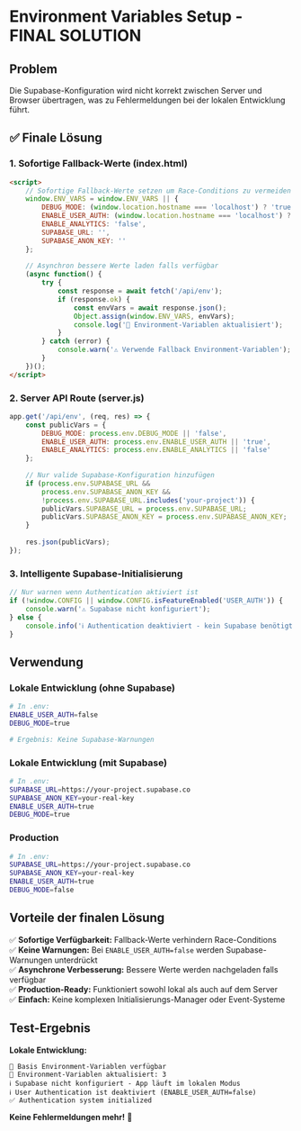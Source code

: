 # Environment Variables Setup - FINAL SOLUTION

## Problem
Die Supabase-Konfiguration wird nicht korrekt zwischen Server und Browser übertragen, was zu Fehlermeldungen bei der lokalen Entwicklung führt.

## ✅ Finale Lösung

### 1. Sofortige Fallback-Werte (index.html)
```html
<script>
    // Sofortige Fallback-Werte setzen um Race-Conditions zu vermeiden
    window.ENV_VARS = window.ENV_VARS || {
        DEBUG_MODE: (window.location.hostname === 'localhost') ? 'true' : 'false',
        ENABLE_USER_AUTH: (window.location.hostname === 'localhost') ? 'false' : 'true',
        ENABLE_ANALYTICS: 'false',
        SUPABASE_URL: '',
        SUPABASE_ANON_KEY: ''
    };
    
    // Asynchron bessere Werte laden falls verfügbar
    (async function() {
        try {
            const response = await fetch('/api/env');
            if (response.ok) {
                const envVars = await response.json();
                Object.assign(window.ENV_VARS, envVars);
                console.log('🔧 Environment-Variablen aktualisiert');
            }
        } catch (error) {
            console.warn('⚠️ Verwende Fallback Environment-Variablen');
        }
    })();
</script>
```

### 2. Server API Route (server.js)
```javascript
app.get('/api/env', (req, res) => {
    const publicVars = {
        DEBUG_MODE: process.env.DEBUG_MODE || 'false',
        ENABLE_USER_AUTH: process.env.ENABLE_USER_AUTH || 'true',
        ENABLE_ANALYTICS: process.env.ENABLE_ANALYTICS || 'false'
    };
    
    // Nur valide Supabase-Konfiguration hinzufügen
    if (process.env.SUPABASE_URL && 
        process.env.SUPABASE_ANON_KEY && 
        !process.env.SUPABASE_URL.includes('your-project')) {
        publicVars.SUPABASE_URL = process.env.SUPABASE_URL;
        publicVars.SUPABASE_ANON_KEY = process.env.SUPABASE_ANON_KEY;
    }
    
    res.json(publicVars);
});
```

### 3. Intelligente Supabase-Initialisierung
```javascript
// Nur warnen wenn Authentication aktiviert ist
if (!window.CONFIG || window.CONFIG.isFeatureEnabled('USER_AUTH')) {
    console.warn('⚠️ Supabase nicht konfiguriert');
} else {
    console.info('ℹ️ Authentication deaktiviert - kein Supabase benötigt');
}
```

## Verwendung

### Lokale Entwicklung (ohne Supabase)
```bash
# In .env:
ENABLE_USER_AUTH=false
DEBUG_MODE=true

# Ergebnis: Keine Supabase-Warnungen
```

### Lokale Entwicklung (mit Supabase)
```bash
# In .env:
SUPABASE_URL=https://your-project.supabase.co
SUPABASE_ANON_KEY=your-real-key
ENABLE_USER_AUTH=true
DEBUG_MODE=true
```

### Production
```bash
# In .env:
SUPABASE_URL=https://your-project.supabase.co
SUPABASE_ANON_KEY=your-real-key
ENABLE_USER_AUTH=true
DEBUG_MODE=false
```

## Vorteile der finalen Lösung

✅ **Sofortige Verfügbarkeit:** Fallback-Werte verhindern Race-Conditions  
✅ **Keine Warnungen:** Bei `ENABLE_USER_AUTH=false` werden Supabase-Warnungen unterdrückt  
✅ **Asynchrone Verbesserung:** Bessere Werte werden nachgeladen falls verfügbar  
✅ **Production-Ready:** Funktioniert sowohl lokal als auch auf dem Server  
✅ **Einfach:** Keine komplexen Initialisierungs-Manager oder Event-Systeme  

## Test-Ergebnis

**Lokale Entwicklung:**
```
🔧 Basis Environment-Variablen verfügbar
🔧 Environment-Variablen aktualisiert: 3
ℹ️ Supabase nicht konfiguriert - App läuft im lokalen Modus
ℹ️ User Authentication ist deaktiviert (ENABLE_USER_AUTH=false)
✅ Authentication system initialized
```

**Keine Fehlermeldungen mehr!** 🎉
